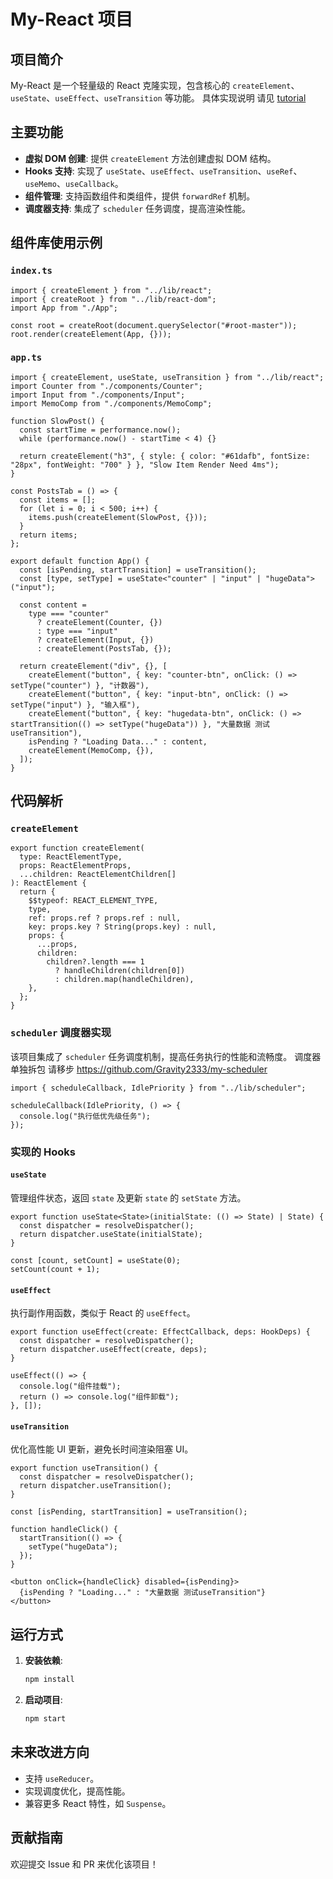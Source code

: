# My-React 项目

## 项目简介

My-React 是一个轻量级的 React 克隆实现，包含核心的 `createElement`、`useState`、`useEffect`、`useTransition` 等功能。
具体实现说明 请见 [tutorial](./tutorial/0.概述.md)

## 主要功能

- **虚拟 DOM 创建**: 提供 `createElement` 方法创建虚拟 DOM 结构。
- **Hooks 支持**: 实现了 `useState`、`useEffect`、`useTransition`、`useRef`、`useMemo`、`useCallback`。
- **组件管理**: 支持函数组件和类组件，提供 `forwardRef` 机制。
- **调度器支持**: 集成了 `scheduler` 任务调度，提高渲染性能。

## 组件库使用示例

### `index.ts`

```tsx
import { createElement } from "../lib/react";
import { createRoot } from "../lib/react-dom";
import App from "./App";

const root = createRoot(document.querySelector("#root-master"));
root.render(createElement(App, {}));
```

### `app.ts`

```tsx
import { createElement, useState, useTransition } from "../lib/react";
import Counter from "./components/Counter";
import Input from "./components/Input";
import MemoComp from "./components/MemoComp";

function SlowPost() {
  const startTime = performance.now();
  while (performance.now() - startTime < 4) {}

  return createElement("h3", { style: { color: "#61dafb", fontSize: "28px", fontWeight: "700" } }, "Slow Item Render Need 4ms");
}

const PostsTab = () => {
  const items = [];
  for (let i = 0; i < 500; i++) {
    items.push(createElement(SlowPost, {}));
  }
  return items;
};

export default function App() {
  const [isPending, startTransition] = useTransition();
  const [type, setType] = useState<"counter" | "input" | "hugeData">("input");

  const content =
    type === "counter"
      ? createElement(Counter, {})
      : type === "input"
      ? createElement(Input, {})
      : createElement(PostsTab, {});

  return createElement("div", {}, [
    createElement("button", { key: "counter-btn", onClick: () => setType("counter") }, "计数器"),
    createElement("button", { key: "input-btn", onClick: () => setType("input") }, "输入框"),
    createElement("button", { key: "hugedata-btn", onClick: () => startTransition(() => setType("hugeData")) }, "大量数据 测试useTransition"),
    isPending ? "Loading Data..." : content,
    createElement(MemoComp, {}),
  ]);
}
```

## 代码解析

### `createElement`

```tsx
export function createElement(
  type: ReactElementType,
  props: ReactElementProps,
  ...children: ReactElementChildren[]
): ReactElement {
  return {
    $$typeof: REACT_ELEMENT_TYPE,
    type,
    ref: props.ref ? props.ref : null,
    key: props.key ? String(props.key) : null,
    props: {
      ...props,
      children:
        children?.length === 1
          ? handleChildren(children[0])
          : children.map(handleChildren),
    },
  };
}
```

### `scheduler` 调度器实现

该项目集成了 `scheduler` 任务调度机制，提高任务执行的性能和流畅度。
调度器单独拆包 请移步 https://github.com/Gravity2333/my-scheduler

```tsx
import { scheduleCallback, IdlePriority } from "../lib/scheduler";

scheduleCallback(IdlePriority, () => {
  console.log("执行低优先级任务");
});
```

### 实现的 Hooks

#### `useState`

管理组件状态，返回 `state` 及更新 `state` 的 `setState` 方法。

```tsx
export function useState<State>(initialState: (() => State) | State) {
  const dispatcher = resolveDispatcher();
  return dispatcher.useState(initialState);
}

const [count, setCount] = useState(0);
setCount(count + 1);
```

#### `useEffect`

执行副作用函数，类似于 React 的 `useEffect`。

```tsx
export function useEffect(create: EffectCallback, deps: HookDeps) {
  const dispatcher = resolveDispatcher();
  return dispatcher.useEffect(create, deps);
}

useEffect(() => {
  console.log("组件挂载");
  return () => console.log("组件卸载");
}, []);
```

#### `useTransition`

优化高性能 UI 更新，避免长时间渲染阻塞 UI。

```tsx
export function useTransition() {
  const dispatcher = resolveDispatcher();
  return dispatcher.useTransition();
}

const [isPending, startTransition] = useTransition();

function handleClick() {
  startTransition(() => {
    setType("hugeData");
  });
}

<button onClick={handleClick} disabled={isPending}>
  {isPending ? "Loading..." : "大量数据 测试useTransition"}
</button>
```

## 运行方式

1. **安装依赖**:
   ```sh
   npm install
   ```
2. **启动项目**:
   ```sh
   npm start
   ```

## 未来改进方向

- 支持 `useReducer`。
- 实现调度优化，提高性能。
- 兼容更多 React 特性，如 `Suspense`。

## 贡献指南

欢迎提交 Issue 和 PR 来优化该项目！

